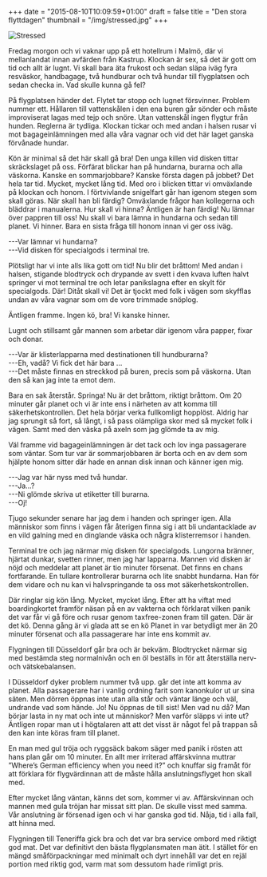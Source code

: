 +++
date = "2015-08-10T10:09:59+01:00"
draft = false
title = "Den stora flyttdagen"
thumbnail = "/img/stressed.jpg"
+++

![Stressed](/img/stressed.jpg#center)

Fredag morgon och vi vaknar upp på ett hotellrum i Malmö, där vi mellanlandat innan avfärden från Kastrup. Klockan är sex, så det är gott om tid och allt är lugnt. Vi skall bara äta frukost och sedan släpa iväg fyra resväskor, handbagage, två hundburar och två hundar till flygplatsen och sedan checka in. Vad skulle kunna gå fel?

På flygplatsen händer det. Flytet tar stopp och lugnet försvinner. Problem nummer ett. Hållaren till vattenskålen i den ena buren går sönder och måste improviserat lagas med tejp och snöre. Utan vattenskål ingen flygtur från hunden. Reglerna är tydliga. Klockan tickar och med andan i halsen rusar vi mot bagageinlämningen med alla våra vagnar och vid det här laget ganska förvånade hundar.

Kön är minimal så det här skall gå bra! Den unga killen vid disken tittar skräckslaget på oss. Förfärat blickar han på hundarna, burarna och alla väskorna. Kanske en sommarjobbare? Kanske första dagen på jobbet? Det hela tar tid. Mycket, mycket lång tid. Med oro i blicken tittar vi omväxlande på klockan och honom. I förtvivlande snigelfart går han igenom stegen som skall göras. När skall han bli färdig? Omväxlande frågor han kollegerna och bläddrar i manualerna. Hur skall vi hinna? Äntligen är han färdig! Nu lämnar över pappren till oss! Nu skall vi bara lämna in hundarna och sedan till planet. Vi hinner. Bara en sista fråga till honom innan vi ger oss iväg. 

---Var lämnar vi hundarna?<br>
---Vid disken för specialgods i terminal tre.<br>

Plötsligt har vi inte alls lika gott om tid! Nu blir det bråttom! Med andan i halsen, stigande blodtryck och drypande av svett i den kvava luften halvt springer vi mot terminal tre och letar panikslagna efter en skylt för specialgods. Där! Ditåt skall vi! Det är tjockt med folk i vägen som skyfflas undan av våra vagnar som om de vore trimmade snöplog.

Äntligen framme. Ingen kö, bra! Vi kanske hinner.

Lugnt och stillsamt går mannen som arbetar där igenom våra papper, fixar och donar. 

---Var är klisterlapparna med destinationen till hundburarna?<br>
---Eh, vadå? Vi fick det här bara … <br>
---Det måste finnas en streckkod på buren, precis som på väskorna. Utan den så kan jag inte ta emot dem.<br>

Bara en sak återstår. Springa! Nu är det bråttom, riktigt bråttom. Om 20 minuter går planet och vi är inte ens i närheten av att komma till säkerhetskontrollen. Det hela börjar verka fullkomligt hopplöst. Aldrig har jag sprungit så fort, så långt, i så pass olämpliga skor med så mycket folk i vägen. Samt med den väska på axeln som jag glömde ta av mig.

Väl framme vid bagageinlämningen är det tack och lov inga passagerare som väntar. Som tur var är sommarjobbaren är borta och en av dem som hjälpte honom sitter där hade en annan disk innan och känner igen mig.

---Jag var här nyss med två hundar.<br>
---Ja…?<br>
---Ni glömde skriva ut etiketter till burarna.<br>
---Oj!

Tjugo sekunder senare har jag dem i handen och springer igen. Alla människor som finns i vägen får återigen finna sig i att bli undantacklade av en vild galning med en dinglande väska och några klisterremsor i handen. 

Terminal tre och jag närmar mig disken för specialgods. Lungorna bränner, hjärtat dunkar, svetten rinner, men jag har lapparna. Mannen vid disken är nöjd och meddelar att planet är tio minuter  försenat. Det finns en chans fortfarande. En tullare kontrollerar burarna och lite snabbt hundarna. Han för dem vidare och nu kan vi halvspringande ta oss mot säkerhetskontrollen.

Där ringlar sig kön lång. Mycket, mycket lång. Efter att ha viftat med boardingkortet framför näsan på en av vakterna och förklarat vilken panik det var får vi gå före och rusar genom taxfree-zonen fram till gaten. Där är det kö. Denna gång är vi glada att se en kö Planet in var betydligt mer än 20 minuter försenat och alla passagerare har inte ens kommit av.

Flygningen till Düsseldorf går bra och är bekväm. Blodtrycket närmar sig med bestämda steg normalnivån och en öl beställs in för att återställa nerv- och vätskebalansen.

I Düsseldorf dyker problem nummer två upp. går det inte att komma av planet. Alla passagerare har i vanlig ordning farit som kanonkulor ut ur sina säten. Men dörren öppnas inte utan alla står och väntar länge och väl, undrande vad som hände. Jo! Nu öppnas de till sist! Men vad nu då? Man börjar lasta in ny mat och inte ut människor? Men varför släpps vi inte ut? Äntligen ropar man ut i högtalaren att att det visst är något fel på trappan så den kan inte köras fram till planet.

En man med gul tröja och ryggsäck bakom säger med panik i rösten att hans plan går om 10 minuter. En allt mer irriterad affärskvinna muttrar ”Where’s German efficiency when you need it?” och knuffar sig framåt för att förklara för flygvärdinnan att de måste hålla anslutningsflyget hon skall med.

Efter mycket lång väntan, känns det som, kommer vi av. Affärskvinnan och mannen med gula tröjan har missat sitt plan. De skulle visst med samma. Vår anslutning är försenad igen och vi har ganska god tid. Nåja, tid i alla fall, att hinna med.

Flygningen till Teneriffa gick bra och det var bra service ombord med riktigt god mat. Det var definitivt den bästa flygplansmaten man ätit. I stället för en mängd småförpackningar med minimalt och dyrt innehåll var det en rejäl portion med riktig god, varm mat som dessutom hade rimligt pris.